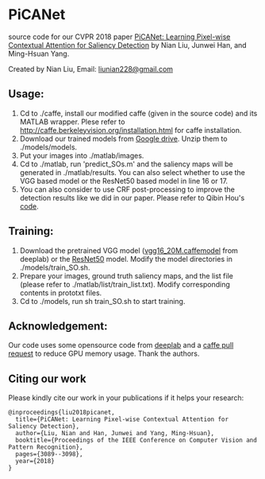 # PiCANet

source code for our CVPR 2018 paper [PiCANet: Learning Pixel-wise Contextual Attention for Saliency Detection](http://openaccess.thecvf.com/content_cvpr_2018/CameraReady/1251.pdf) 
by Nian Liu, Junwei Han, and Ming-Hsuan Yang.

Created by Nian Liu, Email: liunian228@gmail.com

## Usage:
1. Cd to ./caffe, install our modified caffe (given in the source code) and its MATLAB wrapper. Plese refer to 
http://caffe.berkeleyvision.org/installation.html for caffe installation.
2. Download our trained models from [Google drive](https://drive.google.com/open?id=1sY1SLH-2KXZsVZ3rRYf--QMctXwAP1tQ). Unzip them to ./models/models.
3. Put your images into ./matlab/images.
4. Cd to ./matlab, run 'predict_SOs.m' and the saliency maps will be generated in ./matlab/results. You can also select whether to use the VGG based model or the ResNet50 based model in line 16 or 17.
5. You can also consider to use CRF post-processing to improve the detection results like we did in our paper. Please refer to Qibin Hou's [code](https://github.com/Andrew-Qibin/dss_crf).

## Training:
1. Download the pretrained VGG model ([vgg16_20M.caffemodel](http://liangchiehchen.com/projects/Init%20Models.html) from deeplab) or the [ResNet50](https://github.com/KaimingHe/deep-residual-networks) model. Modify the model directories in ./models/train_SO.sh.
2. Prepare your images, ground truth saliency maps, and the list file (please refer to ./matlab/list/train_list.txt). Modify corresponding contents in prototxt files.
3. Cd to ./models, run sh train_SO.sh to start training.

## Acknowledgement:
Our code uses some opensource code from [deeplab](https://bitbucket.org/aquariusjay/deeplab-public-ver2) and a [caffe pull request](https://github.com/BVLC/caffe/pull/2016) to reduce GPU memory usage. Thank the authors.


## Citing our work
Please kindly cite our work in your publications if it helps your research:
```
@inproceedings{liu2018picanet,
  title={PiCANet: Learning Pixel-wise Contextual Attention for Saliency Detection},
  author={Liu, Nian and Han, Junwei and Yang, Ming-Hsuan},
  booktitle={Proceedings of the IEEE Conference on Computer Vision and Pattern Recognition},
  pages={3089--3098},
  year={2018}
}
```
